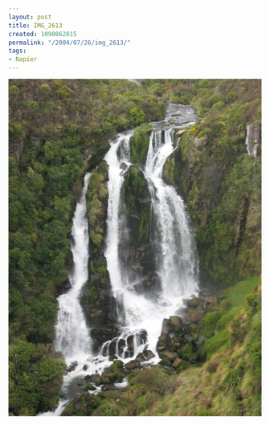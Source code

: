 ```yaml
---
layout: post
title: IMG_2613
created: 1090862015
permalink: "/2004/07/26/img_2613/"
tags:
- Napier
---
```


<img src="/image/images/img_2613-883.jpg"/>


